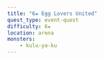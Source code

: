 ```yaml
---
title: "6★ Egg Lovers United"
quest_type: event-quest
difficulty: 6★
location: arena
monsters:
    - kulu-ya-ku
---
```


